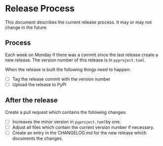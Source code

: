 # Release Process

This document describes the current release process. It may or may not change in the future.

## Process

Each week on Monday if there was a commit since the last release create a new release. The version number of this release is in `pyproject.toml`.

When the release is built the following things need to happen:

- [ ] Tag the release commit with the version number
- [ ] Upload the release to PyPI

## After the release

Create a pull request which contains the following changes:

- [ ] Increases the minor version in `pyproject.toml`by one.
- [ ] Adjust all files which contain the current version number if necessary.
- [ ] Create an entry in the CHANGELOG.md for the new release which documents the changes.

